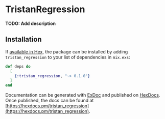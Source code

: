 # TristanRegression

**TODO: Add description**

## Installation

If [available in Hex](https://hex.pm/docs/publish), the package can be installed
by adding `tristan_regression` to your list of dependencies in `mix.exs`:

```elixir
def deps do
  [
    {:tristan_regression, "~> 0.1.0"}
  ]
end
```

Documentation can be generated with [ExDoc](https://github.com/elixir-lang/ex_doc)
and published on [HexDocs](https://hexdocs.pm). Once published, the docs can
be found at [https://hexdocs.pm/tristan_regression](https://hexdocs.pm/tristan_regression).

